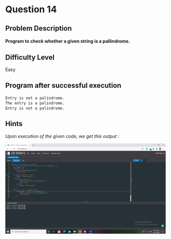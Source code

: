 # Question 14

## Problem Description

#### Program to check whether a given string is a pallindrome.

## Difficulty Level

Easy

## Program after successful execution

```
Entry is not a palindrome.
The entry is a palindrome.
Entry is not a palindrome.
```

## Hints

*Upon execution of the given code, we get this output :*

![Hint](challenge_14.png)
